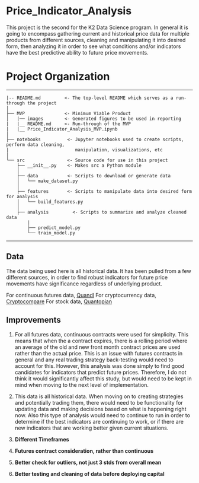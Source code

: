 # Price_Indicator_Analysis

This project is the second for the K2 Data Science program.  In general it is going to encompass gathering current and historical price data for multiple products from different sources, cleaning and manipulating it into desired form, then analyzing it in order to see what conditions and/or indicators have the best predictive ability to future price movements.

# Project Organization
------------

    |-- README.md         <- The top-level README which serves as a run-through the project
    │
    ├── MVP               <- Minimum Viable Product
    │   |── images        <- Generated figures to be used in reporting
    |   |__ README.md     <- Run-through of the MVP
    |   |__ Price_Indicator_Analysis_MVP.ipynb
    │
    ├── notebooks          <- Jupyter notebooks used to create scripts, perform data cleaning,
    |                         manipulation, visualizations, etc
    │
    └── src                <- Source code for use in this project
        ├── __init__.py    <- Makes src a Python module
        │
        ├── data           <- Scripts to download or generate data
        │   └── make_dataset.py
        │
        ├── features       <- Scripts to manipulate data into desired form for analysis
        │   └── build_features.py
        │
        ├── analysis         <- Scripts to summarize and analyze cleaned data
            |
            ├── predict_model.py
            └── train_model.py
--------

## Data

The data being used here is all historical data.  It has been pulled from a few different sources, in order to find
robust indicators for future price movements have significance regardless of underlying product.

For continuous futures data, [Quandl](https://www.quandl.com/collections/futures)
For cryptocurrency data, [Cryptocompare](https://www.cryptocompare.com/)
For stock data, [Quantopian](https://www.quantopian.com/data?type=free)

## Improvements

1. For all futures data, continuous contracts were used for simplicity.  This means that when the a contract expires,
there is a rolling period where an average of the old and new front month contract prices are used rather than the
actual price.  This is an issue with futures contracts in general and any real trading strategy back-testing would
need to account for this.  However, this analysis was done simply to find good candidates for indicators that predict
future prices.  Therefore, I do not think it would significantly affect this study, but would need to be kept in
mind when moving to the next level of implementation.

2. This data is all historical data.  When moving on to creating strategies and potentially trading them, there
would need to be functionality for updating data and making decisions based on what is happening right now. Also
this type of analysis would need to continue to run in order to determine if the best indicators are continuing to
work, or if there are new indicators that are working better given current situations.

1. **Different Timeframes**
2. **Futures contract consideration, rather than continuous**
3. **Better check for outliers, not just 3 stds from overall mean**
4. **Better testing and cleaning of data before deploying capital**
